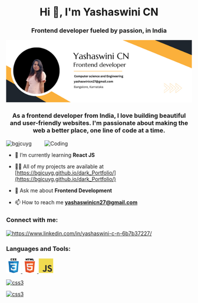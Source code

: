 <h1 align="center">Hi 👋, I'm Yashaswini CN</h1>
<h3 align="center">Frontend developer fueled by passion, in India</h3>
<div align="center"> <img src="https://raw.githubusercontent.com/bgjcuyg/bgjcuyg/main/Yashaswini CN.png"> </div>
<h3 align="center">As a frontend developer from India, I love building beautiful and user-friendly websites. I'm passionate about making the web a better place, one line of code at a time.</h3>
<img align="right" alt="Coding" width="400" src="https://i.pinimg.com/originals/e7/26/c7/e726c74ac081eed50feee1433d12c998.gif">
<p align="left"> <img src="https://komarev.com/ghpvc/?username=bgjcuyg&label=Profile%20views&color=0e75b6&style=flat" alt="bgjcuyg" /> </p>

- 🌱 I’m currently learning **React JS**    

- 👨‍💻 All of my projects are available at [https://bgjcuyg.github.io/dark_Portfolio/](https://bgjcuyg.github.io/dark_Portfolio/)

- 💬 Ask me about **Frontend Development**

- 📫 How to reach me **yashaswinicn27@gmail.com**

<h3 align="left">Connect with me:</h3>
<p align="left">
<a href="https://linkedin.com/in/https://www.linkedin.com/in/yashaswini-c-n-6b7b37227/" target="blank"><img align="center" src="https://raw.githubusercontent.com/rahuldkjain/github-profile-readme-generator/master/src/images/icons/Social/linked-in-alt.svg" alt="https://www.linkedin.com/in/yashaswini-c-n-6b7b37227/" height="30" width="40" /></a>
</p>

<h3 align="left">Languages and Tools:</h3>
<p align="left"> <a href="https://www.w3schools.com/css/" target="_blank" rel="noreferrer"> <img src="https://raw.githubusercontent.com/devicons/devicon/master/icons/css3/css3-original-wordmark.svg" alt="css3" width="40" height="40"/> </a> <a href="https://www.w3.org/html/" target="_blank" rel="noreferrer"> <img src="https://raw.githubusercontent.com/devicons/devicon/master/icons/html5/html5-original-wordmark.svg" alt="html5" width="40" height="40"/> </a> <a href="https://developer.mozilla.org/en-US/docs/Web/JavaScript" target="_blank" rel="noreferrer"> <img src="https://raw.githubusercontent.com/devicons/devicon/master/icons/javascript/javascript-original.svg" alt="javascript" width="40" height="40"/> </a> </p>
<p align="left"> <a href="https://www.w3schools.com/css/" target="_blank" rel="noreferrer"> <img src="https://cdn.iconscout.com/icon/free/png-256/free-bootstrap-6-1175203.png" alt="css3" width="40" height="40"/> </a> <p align="left"> <a href="https://www.w3schools.com/css/" target="_blank" rel="noreferrer"> <img src="https://e7.pngegg.com/pngimages/713/558/png-clipart-computer-icons-pro-git-github-logo-text-logo-thumbnail.png" alt="css3" width="40" height="40"/> </a>

